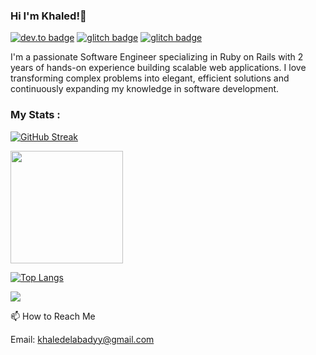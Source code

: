 ### Hi I'm Khaled!👋

[![dev.to badge](https://img.shields.io/badge/linkedin-khaledelabady-%230177B5?style=flat&logo=linkedin)](https://www.linkedin.com/in/khaledelabady)
[![glitch badge](https://img.shields.io/badge/facebook-khaledelabady-%230177B5?style=flat&logo=facebook)](https://www.facebook.com/profile.php?id=100008315048038)
[![glitch badge](https://img.shields.io/badge/twitter-khaled_elabadyy-%230177B5?style=flat&logo=x)](https://x.com/khaled_elabadyy)

I'm a passionate Software Engineer specializing in Ruby on Rails with 2 years of hands-on experience building scalable web applications.
I love transforming complex problems into elegant, efficient solutions and continuously expanding my knowledge in software development.


</p>

### My Stats :

[![GitHub Streak](http://github-readme-streak-stats.herokuapp.com?user=Khaledelabady11&theme=dark&background=000000)](https://git.io/streak-stats)

<img height="180em" src="https://github-readme-stats-sigma-five.vercel.app/api?username=Khaledelabady11&theme=dark&background=000000&show_icons=true&hide_border=true&&count_private=true&include_all_commits=true" />


[![Top Langs](https://github-readme-stats-git-masterrstaa-rickstaa.vercel.app/api/top-langs/?username=Khaledelabady11&theme=dark&background=000000)](https://github.com/anuraghazra/github-readme-stats)


![](https://komarev.com/ghpvc/?username=Khaledelabady11&style=flat-square)


📫 How to Reach Me

Email: khaledelabadyy@gmail.com
